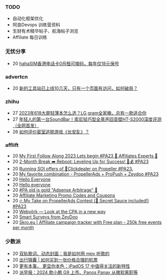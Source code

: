 ### TODO
-  自动化框架优化
-  阿良Devops 训练营资料
-  生财有术精华帖子、航海帖子浏览
-  Affiliate 每日训练

### 无忧分享
<!-- ruyo:START -->
-  20 [hahaSIM香港电话卡0月租可接码，每年仅18元保号](https://51.ruyo.net/18478.html)<!-- ruyo:END -->

### advertcn
<!-- advertcn:START -->
-  20 [新的工具站已上线10几天，只有一个页面有访问，如何破局？](https://www.advertcn.com/forum.php?mod=viewthread&tid=112187)<!-- advertcn:END -->

### zhihu
<!-- zhihu:START -->
-  27 [2023年618大屏轻薄本怎么选？LG gram全家桶，总有一款适合你](http://zhuanlan.zhihu.com/p/632641888?utm_campaign=rss&utm_medium=rss&utm_source=rss&utm_content=title)
-  27 [年轻人的第一台SoundBar！索尼轻巧型全景声回音壁HT-S2000深度评测（全网首发）](http://zhuanlan.zhihu.com/p/630990296?utm_campaign=rss&utm_medium=rss&utm_source=rss&utm_content=title)
-  26 [如何评价密室逃脱游戏《长安乱》？](http://www.zhihu.com/question/563950552/answer/3045961312?utm_campaign=rss&utm_medium=rss&utm_source=rss&utm_content=title)<!-- zhihu:END -->

### afflift
<!-- afflift:START -->
-  20 [My First Follow Along 2023 Lets begin #PA23 💎 Affiliates Experts 💎](https://afflift.com/f/threads/my-first-follow-along-2023-lets-begin-pa23-%F0%9F%92%8E-affiliates-experts-%F0%9F%92%8E.11563/)
-  20 [2-Month Break ➡️ Reboot: Leveling Up for Success! 💼💰 #PA23](https://afflift.com/f/threads/2-month-break-%E2%9E%A1%EF%B8%8F-reboot-leveling-up-for-success-%F0%9F%92%BC%F0%9F%92%B0-pa23.11560/)
-  20 [Running SOI offers of 🎯Clickdealer on Propeller #PA23.](https://afflift.com/f/threads/running-soi-offers-of-%F0%9F%8E%AFclickdealer-on-propeller-pa23.11546/)
-  20 [My favorite combination - PropellerAds + ProPush + Zeydoo #PA23](https://afflift.com/f/threads/my-favorite-combination-propellerads-propush-zeydoo-pa23.11586/)
-  20 [Hello Everyone](https://afflift.com/f/threads/hello-everyone.11656/)
-  20 [Hello everyone](https://afflift.com/f/threads/hello-everyone.11654/)
-  20 [#PA old is gold &quot;Adsense Arbitrage&quot; 💪](https://afflift.com/f/threads/pa-old-is-gold-adsense-arbitrage-%F0%9F%92%AA.11571/)
-  20 [Affiliate Marketing Promo Codes and Coupons](https://afflift.com/f/threads/affiliate-marketing-promo-codes-and-coupons.587/)
-  20 [🔥 My Take on PropellerAds Contest &lpar;🍅 Secret Sauce included!&rpar; #PA23](https://afflift.com/f/threads/%F0%9F%94%A5-my-take-on-propellerads-contest-%F0%9F%8D%85-secret-sauce-included-pa23.11642/)
-  20 [Webvõrk — Look at the CPA in a new way](https://afflift.com/f/threads/webv%C3%B5rk-%E2%80%94-look-at-the-cpa-in-a-new-way.2820/)
-  20 [Smart Surveys from ZeyDoo](https://afflift.com/f/threads/smart-surveys-from-zeydoo.10505/)
-  20 [Skro.eu | Affiliate campaign tracker with Free plan - 250k free events per month](https://afflift.com/f/threads/skro-eu-affiliate-campaign-tracker-with-free-plan-250k-free-events-per-month.7260/)<!-- afflift:END -->

### 少数派
<!-- sspai:START -->
-  20 [双轨歌词、动态封面：我是如何用 mpv 听歌的](https://sspai.com/post/82744)
-  20 [出行锦囊 | 如何买到一张价格合理的机票](https://sspai.com/post/83081)
-  20 [更有本事， 更显你本色：iPadOS 17 中值得关注的新特性](https://sspai.com/post/83079)
-  20 [派早报：2024 款小鹏 G9 上市、Panos Panay 从微软离职等](https://sspai.com/post/83076)<!-- sspai:END -->
